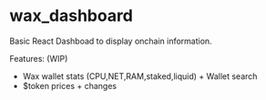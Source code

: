 # wax_dashboard

Basic React Dashboad to display onchain information.

Features: (WIP)
- Wax wallet stats (CPU,NET,RAM,staked,liquid) + Wallet search
- $token prices + changes

